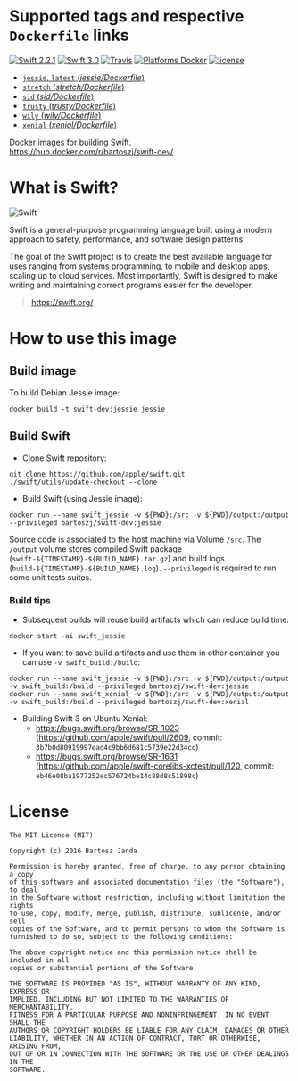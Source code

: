 # Supported tags and respective `Dockerfile` links

[![Swift 2.2.1](https://img.shields.io/badge/Swift-2.2.1-orange.svg?style=flat)](https://swift.org/)
[![Swift 3.0](https://img.shields.io/badge/Swift-3.0-orange.svg?style=flat)](https://swift.org/)
[![Travis](https://img.shields.io/travis/bartoszj/docker-swift-dev.svg)](https://travis-ci.org/bartoszj/docker-swift-dev)
[![Platforms Docker](https://img.shields.io/badge/Platforms-Docker-blue.svg?style=flat)](https://hub.docker.com/r/bartoszj/swift-dev/)
[![license](https://img.shields.io/github/license/bartoszj/docker-swift-dev.svg)](https://github.com/bartoszj/docker-swift-dev/blob/master/LICENSE)

- [`jessie`, `latest` (*jessie/Dockerfile*)](https://github.com/bartoszj/docker-swift-dev/blob/master/jessie/Dockerfile)
- [`stretch` (*stretch/Dockerfile*)](https://github.com/bartoszj/docker-swift-dev/blob/master/stretch/Dockerfile)
- [`sid` (*sid/Dockerfile*)](https://github.com/bartoszj/docker-swift-dev/blob/master/sid/Dockerfile)
- [`trusty` (*trusty/Dockerfile*)](https://github.com/bartoszj/docker-swift-dev/blob/master/trusty/Dockerfile)
- [`wily` (*wily/Dockerfile*)](https://github.com/bartoszj/docker-swift-dev/blob/master/wily/Dockerfile)
- [`xenial` (*xenial/Dockerfile*)](https://github.com/bartoszj/docker-swift-dev/blob/master/xenial/Dockerfile)

Docker images for building Swift.  
https://hub.docker.com/r/bartoszj/swift-dev/

# What is Swift?

![Swift](https://raw.githubusercontent.com/bartoszj/docker-swift-dev/master/docs/swift.png)

Swift is a general-purpose programming language built using a modern approach to safety, performance, and software design patterns.

The goal of the Swift project is to create the best available language for uses ranging from systems programming, to mobile and desktop apps, scaling up to cloud services. Most importantly, Swift is designed to make writing and maintaining correct programs easier for the developer.

> https://swift.org/

# How to use this image

## Build image

To build Debian Jessie image:

```
docker build -t swift-dev:jessie jessie
```

## Build Swift

- Clone Swift repository:

```
git clone https://github.com/apple/swift.git
./swift/utils/update-checkout --clone
```

- Build Swift (using Jessie image):

```
docker run --name swift_jessie -v ${PWD}:/src -v ${PWD}/output:/output --privileged bartoszj/swift-dev:jessie
```

Source code is associated to the host machine via Volume `/src`. The `/output` volume stores compiled Swift package (`swift-${TIMESTAMP}-${BUILD_NAME}.tar.gz`) and build logs (`build-${TIMESTAMP}-${BUILD_NAME}.log`). `--privileged` is required to run some unit tests suites.

### Build tips

- Subsequent builds will reuse build artifacts which can reduce build time:

```
docker start -ai swift_jessie
```

- If you want to save build artifacts and use them in other container you can use `-v swift_build:/build`:

```
docker run --name swift_jessie -v ${PWD}:/src -v ${PWD}/output:/output -v swift_build:/build --privileged bartoszj/swift-dev:jessie
docker run --name swift_xenial -v ${PWD}:/src -v ${PWD}/output:/output -v swift_build:/build --privileged bartoszj/swift-dev:xenial
```

- Building Swift 3 on Ubuntu Xenial:  
    - https://bugs.swift.org/browse/SR-1023 (https://github.com/apple/swift/pull/2609, commit: `3b7b0d80919997ead4c9bb6d681c5739e22d34cc`)
    - https://bugs.swift.org/browse/SR-1631 (https://github.com/apple/swift-corelibs-xctest/pull/120, commit: `eb46e08ba1977252ec576724be14c88d8c51898c`)

# License

```
The MIT License (MIT)

Copyright (c) 2016 Bartosz Janda

Permission is hereby granted, free of charge, to any person obtaining a copy
of this software and associated documentation files (the "Software"), to deal
in the Software without restriction, including without limitation the rights
to use, copy, modify, merge, publish, distribute, sublicense, and/or sell
copies of the Software, and to permit persons to whom the Software is
furnished to do so, subject to the following conditions:

The above copyright notice and this permission notice shall be included in all
copies or substantial portions of the Software.

THE SOFTWARE IS PROVIDED "AS IS", WITHOUT WARRANTY OF ANY KIND, EXPRESS OR
IMPLIED, INCLUDING BUT NOT LIMITED TO THE WARRANTIES OF MERCHANTABILITY,
FITNESS FOR A PARTICULAR PURPOSE AND NONINFRINGEMENT. IN NO EVENT SHALL THE
AUTHORS OR COPYRIGHT HOLDERS BE LIABLE FOR ANY CLAIM, DAMAGES OR OTHER
LIABILITY, WHETHER IN AN ACTION OF CONTRACT, TORT OR OTHERWISE, ARISING FROM,
OUT OF OR IN CONNECTION WITH THE SOFTWARE OR THE USE OR OTHER DEALINGS IN THE
SOFTWARE.
```

